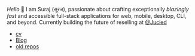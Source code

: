 _Hello_ 👋 I am Suraj (सूरज), passionate about crafting exceptionally _blazingly fast_ and accessible full-stack applications for web, mobile, desktop, CLI, and beyond.
Currently building the future of reselling at [@Jucied](https://github.com/juicedio "I am also a Co-Founder here")

- [cv](https://docs.google.com/document/d/15Wb5M-BRgVt5deT95ojrPn9Z_yWSMSkHucpmz-ILnAM/edit#heading=h.wqv1t5vx3fme "Google doc cv")
- [Blog](https://ssnxd.juiced.io)
- [old repos](https://github.com/lazzyguy)
